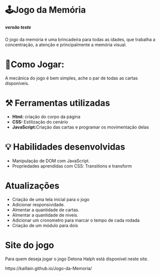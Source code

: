 <h1 aling= "center">🕹️Jogo da Memória</h1>
<h5 aling = "center">versão teste </h5>
<p>  O jogo da memória é uma brincadeira para todas as idades, que trabalha a concentração, a atenção e principalmente a memória visual. </p>

<h1 aling = "center"> 👾Como Jogar: </h1>
<p>  A mecânica do jogo é bem simples, ache o par de todas as cartas disponíveis.  </p>

<h1 aling= "center">⚒️ Ferramentas utilizadas</h1>

<ul>
  <li><b> Html:</b> criação do corpo da página</li> 
  <li><b>CSS:</b> Estilização do cenário </li>
  <li><b>JavaScript:</b>Criação das cartas e programar os movimentação delas </li>
</ul>

<h1 >💡 Habilidades desenvolvidas</h1> 
<ul>
  <li>Manipulação de DOM com JavaScript.</li>
  <li> Propriedades aprendidas com CSS: Transitions e transform </li>
</ul>

<h1>Atualizações</h1>
<ul>

  <li> Criação de uma tela inicial para o jogo </li>
  <li>Adicionar responsividade.</li>
  <li>Almentar a quantidade de cartas.</li>
  <li>Almentar a quantidade de niveis.</li>
  <li>Adicionar um cronometro para marcar o tempo de cada rodada</li>
  <li>Criação de um módulo para dois</li>
</ul>

<h1> Site do jogo </h1>
<p> Para quem deseja jogar o jogo Detona Halph está disponivel neste site.</p>
https://kaillain.github.io/Jogo-da-Memoria/
